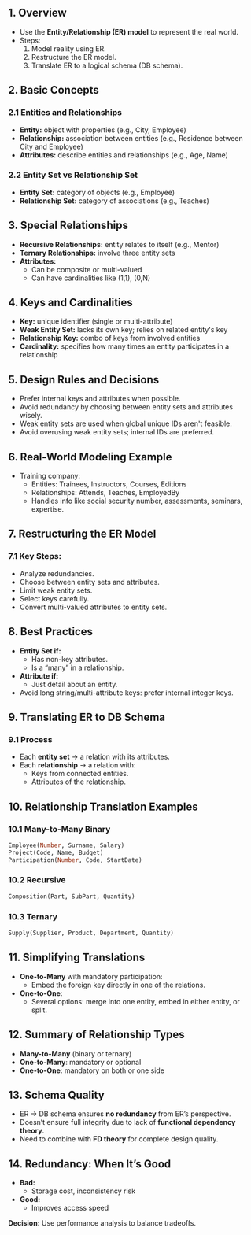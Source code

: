 ## 1. Overview
- Use the **Entity/Relationship (ER) model** to represent the real world.
- Steps:
  1. Model reality using ER.
  2. Restructure the ER model.
  3. Translate ER to a logical schema (DB schema).
## 2. Basic Concepts
### 2.1 Entities and Relationships
- **Entity:** object with properties (e.g., City, Employee)
- **Relationship:** association between entities (e.g., Residence between City and Employee)
- **Attributes:** describe entities and relationships (e.g., Age, Name)
### 2.2 Entity Set vs Relationship Set
- **Entity Set:** category of objects (e.g., Employee)
- **Relationship Set:** category of associations (e.g., Teaches)
## 3. Special Relationships
- **Recursive Relationships:** entity relates to itself (e.g., Mentor)
- **Ternary Relationships:** involve three entity sets
- **Attributes:**
  - Can be composite or multi-valued
  - Can have cardinalities like (1,1), (0,N)
## 4. Keys and Cardinalities
- **Key:** unique identifier (single or multi-attribute)
- **Weak Entity Set:** lacks its own key; relies on related entity's key
- **Relationship Key:** combo of keys from involved entities
- **Cardinality:** specifies how many times an entity participates in a relationship
## 5. Design Rules and Decisions
- Prefer internal keys and attributes when possible.
- Avoid redundancy by choosing between entity sets and attributes wisely.
- Weak entity sets are used when global unique IDs aren't feasible.
- Avoid overusing weak entity sets; internal IDs are preferred.
## 6. Real-World Modeling Example
- Training company:
  - Entities: Trainees, Instructors, Courses, Editions
  - Relationships: Attends, Teaches, EmployedBy
  - Handles info like social security number, assessments, seminars, expertise.
## 7. Restructuring the ER Model
### 7.1 Key Steps:
- Analyze redundancies.
- Choose between entity sets and attributes.
- Limit weak entity sets.
- Select keys carefully.
- Convert multi-valued attributes to entity sets.
## 8. Best Practices
- **Entity Set if:**
  - Has non-key attributes.
  - Is a “many” in a relationship.
- **Attribute if:**
  - Just detail about an entity.
- Avoid long string/multi-attribute keys: prefer internal integer keys.
## 9. Translating ER to DB Schema
### 9.1 Process
- Each **entity set** → a relation with its attributes.
- Each **relationship** → a relation with:
  - Keys from connected entities.
  - Attributes of the relationship.
## 10. Relationship Translation Examples
### 10.1 Many-to-Many Binary
```sql
Employee(Number, Surname, Salary)
Project(Code, Name, Budget)
Participation(Number, Code, StartDate)
```
### 10.2 Recursive
```sql
Composition(Part, SubPart, Quantity)
```
### 10.3 Ternary
```sql
Supply(Supplier, Product, Department, Quantity)
```
## 11. Simplifying Translations
- **One-to-Many** with mandatory participation:
  - Embed the foreign key directly in one of the relations.
- **One-to-One**:
  - Several options: merge into one entity, embed in either entity, or split.
## 12. Summary of Relationship Types
- **Many-to-Many** (binary or ternary)
- **One-to-Many**: mandatory or optional
- **One-to-One**: mandatory on both or one side
## 13. Schema Quality
- ER → DB schema ensures **no redundancy** from ER’s perspective.
- Doesn’t ensure full integrity due to lack of **functional dependency theory**.
- Need to combine with **FD theory** for complete design quality.
## 14. Redundancy: When It’s Good
- **Bad:**
  - Storage cost, inconsistency risk
- **Good:**
  - Improves access speed

**Decision:** Use performance analysis to balance tradeoffs.